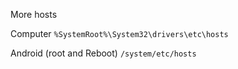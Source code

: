 More hosts

Computer `%SystemRoot%\System32\drivers\etc\hosts`

Android (root and Reboot)  `/system/etc/hosts`
